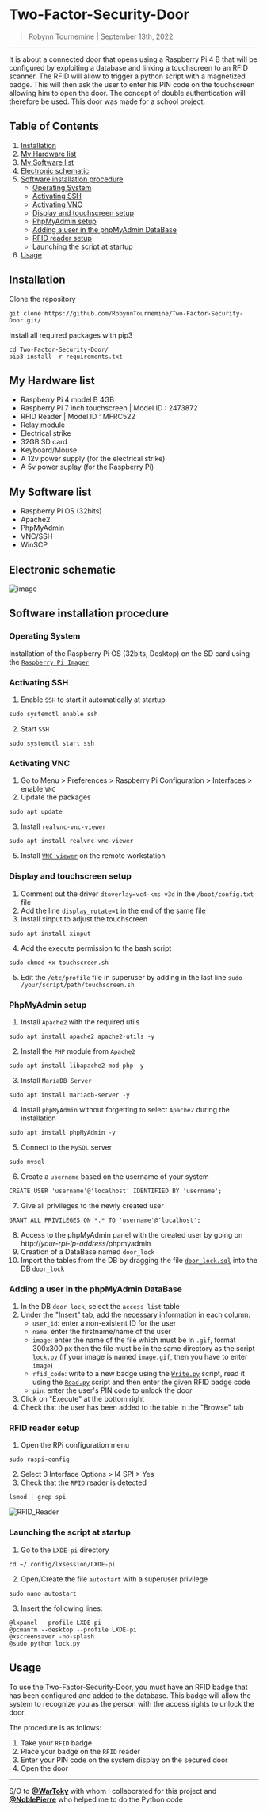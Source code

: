 Two-Factor-Security-Door
========================

> Robynn Tournemine | September 13th, 2022

------------------------

It is about a connected door that opens using a Raspberry Pi 4 B that will be configured by exploiting a database and linking a touchscreen to an RFID scanner. The RFID will allow to trigger a python script with a magnetized badge. This will then ask the user to enter his PIN code on the touchscreen allowing him to open the door. The concept of double authentication will therefore be used. This door was made for a school project.


Table of Contents
------------------------
  1. [Installation](#installation)
  2. [My Hardware list](#my-hardware-list)
  3. [My Software list](#my-software-list)
  4. [Electronic schematic](#electronic-schematic)
  5. [Software installation procedure](#software-installation-procedure)
      - [Operating System](#operating-system)
      - [Activating SSH](#activating-ssh)
      - [Activating VNC](#activating-vnc)
      - [Display and touchscreen setup](#display-and-touchscreen-setup)
      - [PhpMyAdmin setup](#phpmyadmin-setup)
      - [Adding a user in the phpMyAdmin DataBase](#adding-a-user-in-the-phpmyadmin-database)
      - [RFID reader setup](#rfid-reader-setup)
      - [Launching the script at startup](#launching-the-script-at-startup)
  6. [Usage](#usage)


Installation
------------------------
  Clone the repository
  ```
  git clone https://github.com/RobynnTournemine/Two-Factor-Security-Door.git/
  ```
  
  Install all required packages with pip3
  ```
  cd Two-Factor-Security-Door/
  pip3 install -r requirements.txt
  ```

My Hardware list
------------------------
  - Raspberry Pi 4 model B 4GB
  - Raspberry Pi 7 inch touchscreen | Model ID : 2473872
  - RFID Reader | Model ID : MFRC522
  - Relay module
  - Electrical strike
  - 32GB SD card
  - Keyboard/Mouse
  - A 12v power supply (for the electrical strike)
  - A 5v power suplay (for the Raspberry Pi)


My Software list
------------------------
  - Raspberry Pi OS (32bits)
  - Apache2
  - PhpMyAdmin
  - VNC/SSH
  - WinSCP


Electronic schematic
------------------------
![image](https://user-images.githubusercontent.com/89530375/189650726-6f6e69ba-2351-4326-a054-d8f9426fda5c.png)


Software installation procedure
------------------------
### Operating System
  Installation of the Raspberry Pi OS (32bits, Desktop) on the SD card using the [`Raspberry Pi Imager`](https://www.raspberrypi.com/software/)

### Activating SSH
  1. Enable ``SSH`` to start it automatically at startup
  ```
  sudo systemctl enable ssh
  ```
  2. Start ``SSH``
  ```
  sudo systemctl start ssh
  ```

### Activating VNC
  1. Go to Menu > Preferences > Raspberry Pi Configuration > Interfaces > enable ``VNC``
  2. Update the packages
  ```
  sudo apt update
  ```
  3. Install ``realvnc-vnc-viewer``
  ```
  sudo apt install realvnc-vnc-viewer
  ```
  5. Install [`VNC viewer`](https://www.realvnc.com/en/connect/download/viewer/) on the remote workstation 


###  Display and touchscreen setup
  1. Comment out the driver ``dtoverlay=vc4-kms-v3d`` in the ``/boot/config.txt`` file
  2. Add the line ``display_rotate=1`` in the end of the same file
  3. Install xinput to adjust the touchscreen
  ```
  sudo apt install xinput
  ```
  4. Add the execute permission to the bash script
  ```
  sudo chmod +x touchscreen.sh
  ```
  5. Edit the ``/etc/profile`` file in superuser by adding in the last line ``sudo /your/script/path/touchscreen.sh``

### PhpMyAdmin setup
  1. Install ``Apache2`` with the required utils
  ```
  sudo apt install apache2 apache2-utils -y
  ```
  2. Install the ``PHP`` module from ``Apache2``
  ```
  sudo apt install libapache2-mod-php -y
  ```
  3. Install ``MariaDB Server``
  ```
  sudo apt install mariadb-server -y
  ```
  4. Install ``phpMyAdmin`` without forgetting to select ``Apache2`` during the installation
  ```
  sudo apt install phpMyAdmin -y
  ```
  5. Connect to the ``MySQL`` server
  ```
  sudo mysql
  ```
  6. Create a ``username`` based on the username of your system 
  ```
  CREATE USER 'username'@'localhost' IDENTIFIED BY 'username';
  ```
  7. Give all privileges to the newly created user
  ```
  GRANT ALL PRIVILEGES ON *.* TO 'username'@'localhost';
  ```
  8. Access to the phpMyAdmin panel with the created user by going on http://*your-rpi-ip-address*/phpmyadmin
  9. Creation of a DataBase named ``door_lock``
  10. Import the tables from the DB by dragging the file [`door_lock.sql`](https://github.com/RoobyCH/Two-Factor-Security-Door/blob/main/door_lock.sql) into the DB ``door_lock``

### Adding a user in the phpMyAdmin DataBase
  1. In the DB ``door_lock``, select the ``access_list`` table
  2. Under the "Insert" tab, add the necessary information in each column:
      - ``user_id``: enter a non-existent ID for the user
      - ``name``: enter the firstname/name of the user
      - ``image``: enter the name of the file which must be in ``.gif``, format 300x300 px then the file must be in the same directory as the script [`lock.py`](https://github.com/RoobyCH/Two-Factor-Security-Door/blob/main/lock.py) (if your image is named ``image.gif``, then you have to enter ``image``)
      - ``rfid_code``: write to a new badge using the [`Write.py`](https://github.com/RoobyCH/Two-Factor-Security-Door/blob/main/pi-rfid/Write.py) script, read it using the [`Read.py`](https://github.com/RoobyCH/Two-Factor-Security-Door/blob/main/pi-rfid/Write.py) script and then enter the given RFID badge code
      - ``pin``: enter the user's PIN code to unlock the door
  3. Click on "Execute" at the bottom right
  4. Check that the user has been added to the table in the "Browse" tab

### RFID reader setup
  1. Open the RPi configuration menu
  ```
  sudo raspi-config
  ```
  2. Select 3 Interface Options > I4 SPI > Yes
  3. Check that the ``RFID`` reader is detected 
  ```
  lsmod | grep spi
  ```
  ![RFID_Reader](https://user-images.githubusercontent.com/89530375/189689854-8a4a204e-c424-4d94-beaf-da4becc9197f.png)

### Launching the script at startup
  1. Go to the ``LXDE-pi`` directory
  ```
  cd ~/.config/lxsession/LXDE-pi
  ```
  2. Open/Create the file ``autostart`` with a superuser privilege
  ```
  sudo nano autostart
  ```
  3. Insert the following lines:
  ```
  @lxpanel --profile LXDE-pi
  @pcmanfm --desktop --profile LXDE-pi
  @xscreensaver -no-splash
  @sudo python lock.py
  ```


Usage
------------------------
To use the Two-Factor-Security-Door, you must have an RFID badge that has been configured and added to the database. This badge will allow the system to recognize you as the person with the access rights to unlock the door.

The procedure is as follows:
  1. Take your ``RFID`` badge
  2. Place your badge on the ``RFID`` reader
  3. Enter your PIN code on the system display on the secured door
  4. Open the door


------------------------
S/O to [**@WarToky**](https://github.com/WarToky) with whom I collaborated for this project and [**@NoblePierre**](https://github.com/NoblePierre) who helped me to do the Python code

